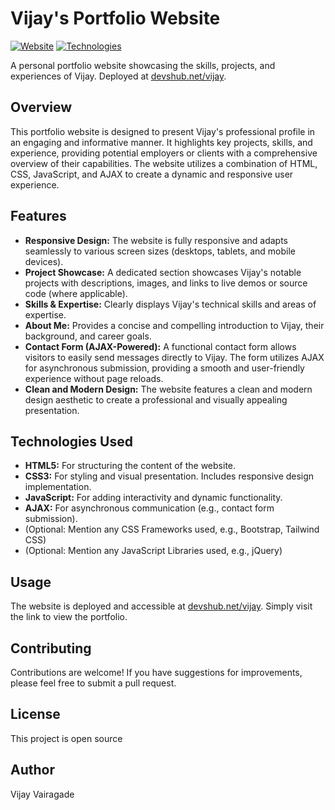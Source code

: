 # Vijay's Portfolio Website

[![Website](https://img.shields.io/badge/Website-Online-brightgreen)](https://devshub.net/vijay)
[![Technologies](https://img.shields.io/badge/Technologies-HTML%20%7C%20CSS%20%7C%20JavaScript%20%7C%20AJAX-blue)]()

A personal portfolio website showcasing the skills, projects, and experiences of Vijay.  Deployed at [devshub.net/vijay](https://devshub.net/vijay).

## Overview

This portfolio website is designed to present Vijay's professional profile in an engaging and informative manner.  It highlights key projects, skills, and experience, providing potential employers or clients with a comprehensive overview of their capabilities.  The website utilizes a combination of HTML, CSS, JavaScript, and AJAX to create a dynamic and responsive user experience.

## Features

*   **Responsive Design:**  The website is fully responsive and adapts seamlessly to various screen sizes (desktops, tablets, and mobile devices).
*   **Project Showcase:**  A dedicated section showcases Vijay's notable projects with descriptions, images, and links to live demos or source code (where applicable).
*   **Skills & Expertise:**  Clearly displays Vijay's technical skills and areas of expertise.
*   **About Me:**  Provides a concise and compelling introduction to Vijay, their background, and career goals.
*   **Contact Form (AJAX-Powered):**  A functional contact form allows visitors to easily send messages directly to Vijay. The form utilizes AJAX for asynchronous submission, providing a smooth and user-friendly experience without page reloads.
*   **Clean and Modern Design:**  The website features a clean and modern design aesthetic to create a professional and visually appealing presentation.

## Technologies Used

*   **HTML5:**  For structuring the content of the website.
*   **CSS3:**  For styling and visual presentation.  Includes responsive design implementation.
*   **JavaScript:**  For adding interactivity and dynamic functionality.
*   **AJAX:**  For asynchronous communication (e.g., contact form submission).
*   (Optional:  Mention any CSS Frameworks used, e.g., Bootstrap, Tailwind CSS)
*   (Optional:  Mention any JavaScript Libraries used, e.g., jQuery)

## Usage

The website is deployed and accessible at [devshub.net/vijay](https://devshub.net/vijay).  Simply visit the link to view the portfolio.


## Contributing

Contributions are welcome!  If you have suggestions for improvements, please feel free to submit a pull request.

## License

This project is open source

## Author

Vijay Vairagade
